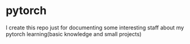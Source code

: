 # pytorch
I create this repo just for documenting some interesting staff about my pytorch learning(basic knowledge and small projects)

